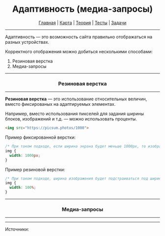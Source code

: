 <div align="center">

# Адаптивность (медиа-запросы)

[Главная](https://github.com/dollaween/junior-roadmap/)
|
[Карта](/roadmap/README.md)
|
[Теория](/theory/README.md)
|
[Тесты](/tests/README.md)
|
[Задачи](/tasks/README.md)

</div>

---

Адаптивность — это возможность сайта правильно отображаться на разных устройствах.

Корректного отображения можно добиться несколькими способами:
1. Резиновая верстка
2. Медиа-запросы

---

<div align="center">

### Резиновая верстка

</div>

---

**Резиновая верстка** — это использование относительных величин, вместо фиксированых на адаптируемых элементах.

Например, вместо использования пикселей для задания ширины блоков, изображений и т.д. — можно использовать проценты.

```html
<img src="https://picsum.photos/1000">
```

Пример фиксированной верстки:
```css
/* При таком подходе, если ширина экрана будет меньше 1000px, то изображение не влезет по ширине и появится горизонтальная прокрутка */
img {
  width: 1000px;
}
```

Пример резиновой верстки:
```css
/* При таком подходе, ширина изображения будет подстраиваться под ширину родительского блока */
img {
  width: 100%;
}
```




---

<div align="center">

### Медиа-запросы

</div>

---


---

Источники:
